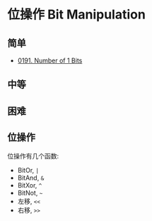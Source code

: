 # 位操作 Bit Manipulation

## 简单

- [0191. Number of 1 Bits](../0191.number-of-1-bits/index.md)

## 中等

## 困难

## 位操作

位操作有几个函数:

- BitOr, `|`
- BitAnd, `&`
- BitXor, `^`
- BitNot, `~`
- 左移, `<<`
- 右移, `>>`